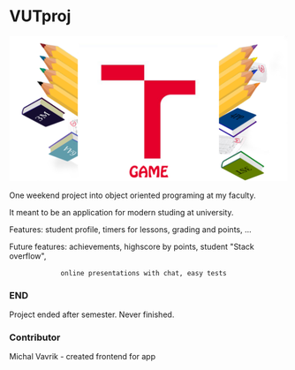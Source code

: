 # VUTproj

![alt text](https://github.com/lesnek/VUTproj/blob/master/Obrazky/VUTlogoBig.png "Game logo")

One weekend project into object oriented programing at my faculty.

It meant to be an application for modern studing at university.

Features: student profile, timers for lessons, grading and points, ...

Future features: achievements, highscore by points, student "Stack overflow",

                 online presentations with chat, easy tests
                 
                 
### END
Project ended after semester. Never finished.

### Contributor
Michal Vavrik - created frontend for app
